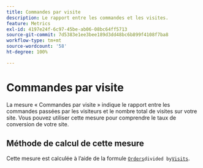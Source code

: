 ```yaml
---
title: Commandes par visite
description: Le rapport entre les commandes et les visites.
feature: Metrics
exl-id: 4197e24f-6c97-45be-ab06-08bc64ff5713
source-git-commit: 7d5383e1ee3bee189d3dd48bc6b899f4108f7ba8
workflow-type: tm+mt
source-wordcount: '58'
ht-degree: 100%

---
```


# Commandes par visite

La mesure « Commandes par visite » indique le rapport entre les commandes passées par les visiteurs et le nombre total de visites sur votre site. Vous pouvez utiliser cette mesure pour comprendre le taux de conversion de votre site.

## Méthode de calcul de cette mesure

Cette mesure est calculée à l’aide de la formule [`Orders`](orders.md)` divided by `[`Visits`](visits.md).
